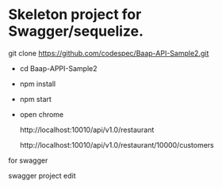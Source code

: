 # Skeleton project for Swagger/sequelize.

git clone https://github.com/codespec/Baap-API-Sample2.git

  - cd Baap-APPI-Sample2

  - npm install

  - npm start

  - open chrome

      http://localhost:10010/api/v1.0/restaurant

      http://localhost:10010/api/v1.0/restaurant/10000/customers


for swagger

swagger project edit
